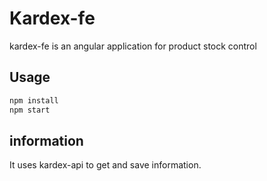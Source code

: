 # Kardex-fe

kardex-fe is an angular application for product stock control

## Usage
```bash
npm install
npm start
```


## information
It uses kardex-api to get and save information.
